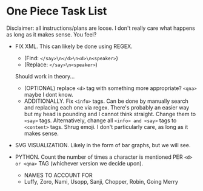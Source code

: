# One Piece Task List
Disclaimer: all instructions/plans are loose. I don't really care what happens as long as it makes sense. You feel?
- FIX XML. This can likely be done using REGEX. 
    - (Find: ``</say>\n</d>\n<d>\n<speaker>``)
    - (Replace: ``</say>\n<speaker>``)
   
    Should work in theory...
    - (OPTIONAL) replace ``<d>`` tag with something more appropriate? ``<qna>`` maybe I dont know.
    - ADDITIONALLY. Fix ``<info>`` tags. Can be done by manually search and replacing each one via regex. There's probably an easier way but my head is pounding and I cannot think straight. Change them to ``<say>`` tags. Alternatively, change all ``<info> and <say>`` tags to ``<content>`` tags. Shrug emoji. I don't particularly care, as long as it makes sense.


- SVG VISUALIZATION. Likely in the form of bar graphs, but we will see. 
- PYTHON. Count the number of times a character is mentioned PER ``<d> or <qna>`` TAG (whichever version we decide upon). 
    - NAMES TO ACCOUNT FOR
    - Luffy, Zoro, Nami, Usopp, Sanji, Chopper, Robin, Going Merry